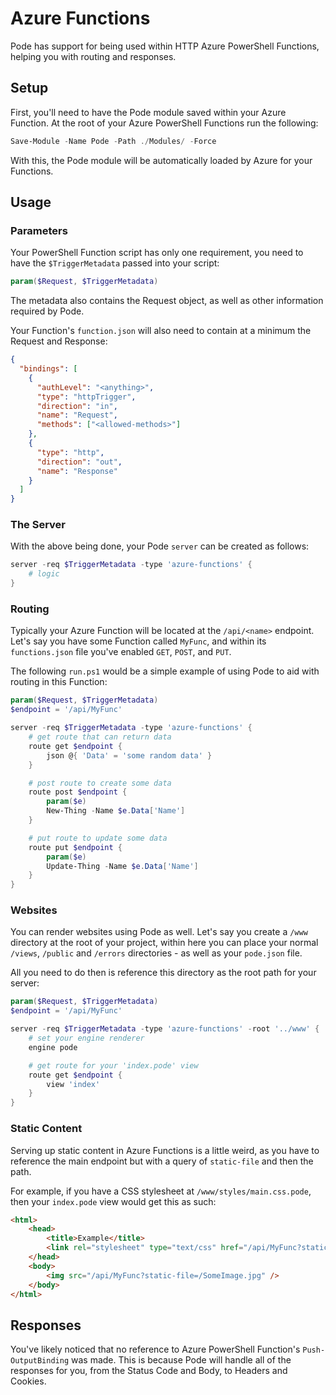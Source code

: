 # Azure Functions

Pode has support for being used within HTTP Azure PowerShell Functions, helping you with routing and responses.

## Setup

First, you'll need to have the Pode module saved within your Azure Function. At the root of your Azure PowerShell Functions run the following:

```powershell
Save-Module -Name Pode -Path ./Modules/ -Force
```

With this, the Pode module will be automatically loaded by Azure for your Functions.

## Usage

### Parameters

Your PowerShell Function script has only one requirement, you need to have the `$TriggerMetadata` passed into your script:

```powershell
param($Request, $TriggerMetadata)
```

The metadata also contains the Request object, as well as other information required by Pode.

Your Function's `function.json` will also need to contain at a minimum the Request and Response:

```json
{
  "bindings": [
    {
      "authLevel": "<anything>",
      "type": "httpTrigger",
      "direction": "in",
      "name": "Request",
      "methods": ["<allowed-methods>"]
    },
    {
      "type": "http",
      "direction": "out",
      "name": "Response"
    }
  ]
}
```

### The Server

With the above being done, your Pode `server` can be created as follows:

```powershell
server -req $TriggerMetadata -type 'azure-functions' {
    # logic
}
```

### Routing

Typically your Azure Function will be located at the `/api/<name>` endpoint. Let's say you have some Function called `MyFunc`, and within its `functions.json` file you've enabled `GET`, `POST`, and `PUT`.

The following `run.ps1` would be a simple example of using Pode to aid with routing in this Function:

```powershell
param($Request, $TriggerMetadata)
$endpoint = '/api/MyFunc'

server -req $TriggerMetadata -type 'azure-functions' {
    # get route that can return data
    route get $endpoint {
        json @{ 'Data' = 'some random data' }
    }

    # post route to create some data
    route post $endpoint {
        param($e)
        New-Thing -Name $e.Data['Name']
    }

    # put route to update some data
    route put $endpoint {
        param($e)
        Update-Thing -Name $e.Data['Name']
    }
}
```

### Websites

You can render websites using Pode as well. Let's say you create a `/www` directory at the root of your project, within here you can place your normal `/views`, `/public` and `/errors` directories - as well as your `pode.json` file.

All you need to do then is reference this directory as the root path for your server:

```powershell
param($Request, $TriggerMetadata)
$endpoint = '/api/MyFunc'

server -req $TriggerMetadata -type 'azure-functions' -root '../www' {
    # set your engine renderer
    engine pode

    # get route for your 'index.pode' view
    route get $endpoint {
        view 'index'
    }
}
```

### Static Content

Serving up static content in Azure Functions is a little weird, as you have to reference the main endpoint but with a query of `static-file` and then the path.

For example, if you have a CSS stylesheet at `/www/styles/main.css.pode`, then your `index.pode` view would get this as such:

```html
<html>
    <head>
        <title>Example</title>
        <link rel="stylesheet" type="text/css" href="/api/MyFunc?static-file=/styles/main.css.pode">
    </head>
    <body>
        <img src="/api/MyFunc?static-file=/SomeImage.jpg" />
    </body>
</html>
```

## Responses

You've likely noticed that no reference to Azure PowerShell Function's `Push-OutputBinding` was made. This is because Pode will handle all of the responses for you, from the Status Code and Body, to Headers and Cookies.